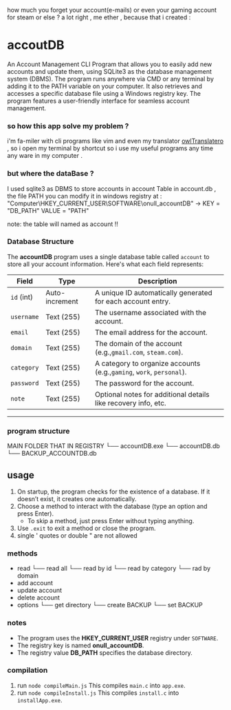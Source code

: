 how much you forget your account(e-mails) or even your gaming account for steam or else ? a lot right , me ether , because that i created :

# accoutDB

An Account Management CLI Program that allows you to easily add new accounts and update them, using SQLite3 as the database management system (DBMS). The program runs anywhere via CMD or any terminal by adding it to the PATH variable on your computer. It also retrieves and accesses a specific database file using a Windows registry key. The program features a user-friendly interface for seamless account management.

### so how this app solve my problem ?

i'm fa-miler with cli programs like vim and even my translator [owlTranslatero](https://github.com/null-gman/Translation_owl_js) , so i open my terminal by shortcut so i use my useful programs any time any ware in my computer .

### but where the dataBase ?

I used sqlite3 as DBMS to store accounts in account Table in account.db , the file PATH you can modify it in windows registry at : "Computer\HKEY_CURRENT_USER\SOFTWARE\onull_accountDB" -> KEY = "DB_PATH" VALUE = "PATH"

note: the table will named as account !!
### Database Structure

The **accountDB** program uses a single database table called `account` to store all your account information. Here's what each field represents:


| **Field**   | **Type**       | **Description**                                                      |
| ----------- | -------------- | -------------------------------------------------------------------- |
| `id`  (int) | Auto-increment | A unique ID automatically generated for each account entry.          |
| `username`  | Text (255)     | The username associated with the account.                            |
| `email`     | Text (255)     | The email address for the account.                                   |
| `domain`    | Text (255)     | The domain of the account (e.g.,`gmail.com`, `steam.com`).           |
| `category`  | Text (255)     | A category to organize accounts (e.g.,`gaming`, `work`, `personal`). |
| `password`  | Text (255)     | The password for the account.                                        |
| `note`      | Text (255)     | Optional notes for additional details like recovery info, etc.       |

---

### program structure

MAIN FOLDER THAT IN REGISTRY
└── accountDB.exe
└── accountDB.db
└── BACKUP_ACCOUNTDB.db

## usage

1. On startup, the program checks for the existence of a database. If it doesn’t exist, it creates one automatically.
2. Choose a method to interact with the database (type an option and press Enter).
   - To skip a method, just press Enter without typing anything.
3. Use `.exit` to exit a method or close the program.
4. single ' quotes or double " are not allowed

### methods

- read
  └── read all
  └── read by id
  └── read by category
  └── rad by domain
- add account
- update account
- delete account
- options
  └── get directory
  └── create BACKUP
  └── set BACKUP

### notes

- The program uses the **HKEY_CURRENT_USER** registry under `SOFTWARE`.
- The registry key is named **onull_accountDB**.
- The registry value **DB_PATH** specifies the database directory.

### compilation 

1. run `node compileMain.js` This compiles `main.c` into `app.exe`.
2. run `node compileInstall.js`  This compiles `install.c` into `installApp.exe`.
